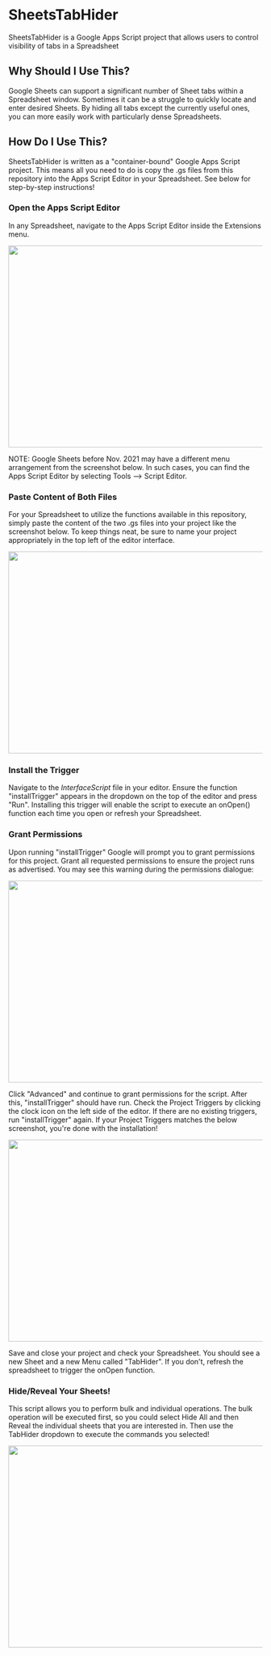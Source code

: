 
# SheetsTabHider
SheetsTabHider is a Google Apps Script project that allows users to control visibility of tabs in a Spreadsheet

## Why Should I Use This?
Google Sheets can support a significant number of Sheet tabs within a Spreadsheet window. Sometimes it can be a struggle to quickly locate and enter desired Sheets. By hiding all tabs except the currently useful ones, you can more easily work with particularly dense Spreadsheets.

## How Do I Use This?
SheetsTabHider is written as a "container-bound" Google Apps Script project. This means all you need to do is copy the .gs files from this repository into the Apps Script Editor in your Spreadsheet. See below for step-by-step instructions!

### Open the Apps Script Editor
In any Spreadsheet, navigate to the Apps Script Editor inside the Extensions menu. 

<img src="https://drive.google.com/uc?export=view&id=10P0UfuGniM3f_x6tnH4gu4arn6qXenGZ" width="600" height="400"/>


NOTE: Google Sheets before Nov. 2021 may have a different menu arrangement from the screenshot below. In such cases, you can find the Apps Script Editor by selecting Tools --> Script Editor. 

### Paste Content of Both Files
For your Spreadsheet to utilize the functions available in this repository, simply paste the content of the two .gs files into your project like the screenshot below. To keep things neat, be sure to name your project appropriately in the top left of the editor interface.

<img src="https://drive.google.com/uc?export=view&id=1nSAizIuDEHMDDlUF8Tam0rgr4rjq3B1u" width="600" height="400"/>

### Install the Trigger
Navigate to the *InterfaceScript* file in your editor. Ensure the function "installTrigger" appears in the dropdown on the top of the editor and press "Run". Installing this trigger will enable the script to execute an onOpen() function each time you open or refresh your Spreadsheet. 

### Grant Permissions
Upon running "installTrigger" Google will prompt you to grant permissions for this project. Grant all requested permissions to ensure the project runs as advertised. You may see this warning during the permissions dialogue:

<img src="https://drive.google.com/uc?export=view&id=1H2L31XtvHhK2GO9EsjWVlzUQjBLYZdtH" width="600" height="400"/>

Click "Advanced" and continue to grant permissions for the script. After this, "installTrigger" should have run. Check the Project Triggers by clicking the clock icon on the left side of the editor. If there are no existing triggers, run "installTrigger" again. If your Project Triggers matches the below screenshot, you're  done with the installation!

<img src="https://drive.google.com/uc?export=view&id=1bdfwdx5eltCQ_4RWaVMxcUDv5CKhkT9O" width="600" height="400"/>

Save and close your project and check your Spreadsheet. You should see a new Sheet and a new Menu called "TabHider". If you don't, refresh the spreadsheet to trigger the onOpen function.

### Hide/Reveal Your Sheets!
This script allows you to perform bulk and individual operations. The bulk operation will be executed first, so you could select Hide All and then Reveal the individual sheets that you are interested in. Then use the TabHider dropdown to execute the commands you selected!

<img src="https://drive.google.com/uc?export=view&id=1y3UAAWEuHg1MiJgaMDF3CCZB4Zdm47ba" width="600" height="400"/>
